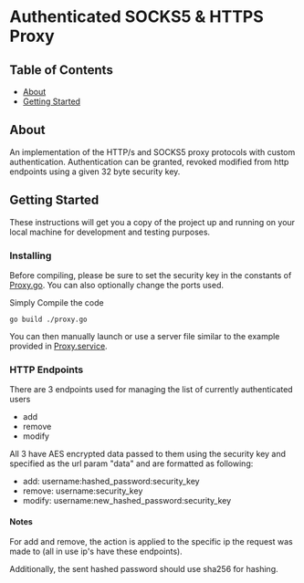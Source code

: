 # Authenticated SOCKS5 & HTTPS Proxy

## Table of Contents

- [About](#about)
- [Getting Started](#getting_started)

## About <a name = "about"></a>

An implementation of the HTTP/s and SOCKS5 proxy protocols with custom authentication. Authentication can be granted, revoked modified from http endpoints using a given 32 byte security key.

## Getting Started <a name = "getting_started"></a>

These instructions will get you a copy of the project up and running on your local machine for development and testing purposes.

### Installing

Before compiling, please be sure to set the security key in the constants of [Proxy.go](Proxy.go). You can also optionally change the ports used.

Simply Compile the code

```
go build ./proxy.go
```

You can then manually launch or use a server file similar to the example provided in [Proxy.service](Proxy.service).

### HTTP Endpoints
There are 3 endpoints used for managing the list of currently authenticated users
- add
- remove
- modify

All 3 have AES encrypted data passed to them using the security key and specified as the url param "data" and are formatted as following:
- add: username:hashed_password:security_key
- remove: username:security_key
- modify: username:new_hashed_password:security_key

#### Notes
For add and remove, the action is applied to the specific ip the request was made to (all in use ip's have these endpoints). 

Additionally, the sent hashed password should use sha256 for hashing.